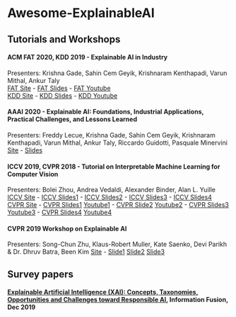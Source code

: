 # Awesome-ExplainableAI

## Tutorials and Workshops

#### ACM FAT 2020, KDD 2019 - Explainable AI in Industry
Presenters: Krishna Gade, Sahin Cem Geyik, Krishnaram Kenthapadi, Varun Mithal, Ankur Taly\
[FAT Site](https://sites.google.com/view/fat20-explainable-ai-tutorial) - [FAT Slides](https://www.slideshare.net/KrishnaramKenthapadi/explainable-ai-in-industry-fat-2020-tutorial) - [FAT Youtube](https://www.youtube.com/watch?v=lcN-XJSsd-c)\
[KDD Site](https://sites.google.com/view/kdd19-explainable-ai-tutorial) - [KDD Slides](https://www.slideshare.net/KrishnaramKenthapadi/explainable-ai-in-industry-kdd-2019-tutorial) - [KDD Youtube](https://www.youtube.com/playlist?list=PLewjn-vrZ7d3x0M4Uu_57oaJPRXkiS221)


#### AAAI 2020 - Explainable AI: Foundations, Industrial Applications, Practical Challenges, and Lessons Learned
Presenters: Freddy Lecue, Krishna Gade, Sahin Cem Geyik, Krishnaram Kenthapadi, Varun Mithal, Ankur Taly, Riccardo Guidotti, Pasquale Minervini\
[Site](https://xaitutorial2020.github.io) - [Slides](https://xaitutorial2020.github.io/raw/master/slides/aaai_2020_xai_tutorial.pdf)


#### ICCV 2019, CVPR 2018 - Tutorial on Interpretable Machine Learning for Computer Vision
Presenters: Bolei Zhou, Andrea Vedaldi, Alexander Binder, Alan L. Yuille\
[ICCV Site](https://interpretablevision.github.io) - [ICCV Slides1](https://interpretablevision.github.io/slide/iccv19_vedaldi_slide.pdf) - [ICCV Slides2](https://interpretablevision.github.io/slide/iccv19_zhou_slide.pdf) - [ICCV Slides3](https://interpretablevision.github.io/slide/iccv19_yuille_slide.pdf) - [ICCV Slides4](https://interpretablevision.github.io/slide/iccv19_binder_slide.pdf)\
[CVPR Site](https://interpretablevision.github.io/index_cvpr2018.html) - [CVPR Slides1](http://deeplearning.csail.mit.edu/slide_cvpr2018/been_cvpr18tutorial.pdf) [Youtube1](https://www.youtube.com/watch?v=MgawSHnYQGw) - [CVPR Slide2](http://deeplearning.csail.mit.edu/slide_cvpr2018/laurens_cvpr18tutorial.pdf) [Youtube2](https://youtu.be/MgawSHnYQGw?t=2589) - [CVPR Slides3](http://deeplearning.csail.mit.edu/slide_cvpr2018/bolei_cvpr18tutorial.pdf) [Youtube3](https://www.youtube.com/watch?v=1aSS5GEH58U) - [CVPR Slides4](http://deeplearning.csail.mit.edu/slide_cvpr2018/vedaldi_cvpr18tutorial.pdf) [Youtube4](https://youtu.be/1aSS5GEH58U?t=2860)

#### CVPR 2019 Workshop on Explainable AI
Presenters: Song-Chun Zhu, Klaus-Robert Muller, Kate Saenko, Devi Parikh & Dr. Dhruv Batra, Been Kim
[Site](https://explainai.net) - [Slide1](https://explainai.net/src/Workshop%20Talk%20XAI.pdf) [Slide2](https://www.cc.gatech.edu/~dbatra/talks/2019-06-15_dhruv_batra_xai.pptx) [Slide3](https://explainai.net/src/Talk30_2019Summer_PDF_small.pdf)


## Survey papers
#### [Explainable Artificial Intelligence (XAI): Concepts, Taxonomies, Opportunities and Challenges toward Responsible AI](https://www.sciencedirect.com/science/article/pii/S1566253519308103), Information Fusion, Dec 2019








